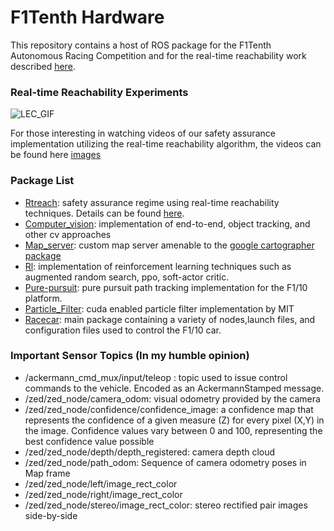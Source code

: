 # F1Tenth Hardware

This repository contains a host of ROS package for the F1Tenth Autonomous Racing Competition and for the real-time reachability work described [here](https://github.com/pmusau17/rtreach_f1tenth).

### Real-time Reachability Experiments
![LEC_GIF](images/hardware_experiments.gif)

For those interesting in watching videos of our safety assurance implementation utilizing the real-time reachability algorithm, the videos can be found here [images](images)

### Package List

- [Rtreach](src/rtreach): safety assurance regime using real-time reachability techniques. Details can be found [here](https://github.com/pmusau17/rtreach_f1tenth).
- [Computer_vision](src/computer_vision): implementation of end-to-end, object tracking, and other cv approaches
- [Map_server](src/map_server): custom map server amenable to the [google cartographer package](https://github.com/cartographer-project/cartographer)
- [Rl](src/rl): implementation of reinforcement learning techniques such as augmented random search, ppo, soft-actor critic.
- [Pure-pursuit](src/pure_pursuit): pure pursuit path tracking implementation for the F1/10 platform.
- [Particle_Filter](src/particle_filter): cuda enabled particle filter implementation by MIT
- [Racecar](src/racecar): main package containing a variety of nodes,launch files, and configuration files used to control the F1/10 car. 

### Important Sensor Topics (In my humble opinion)

- /ackermann_cmd_mux/input/teleop : topic used to issue control commands to the vehicle. Encoded as an AckermannStamped message. 
- /zed/zed_node/camera_odom: visual odometry provided by the camera
- /zed/zed_node/confidence/confidence_image: a confidence map that represents the confidence of a given measure (Z) for every pixel (X,Y) in the image. Confidence values vary between 0 and 100, representing the best confidence value possible
- /zed/zed_node/depth/depth_registered: camera depth cloud
- /zed/zed_node/path_odom: Sequence of camera odometry poses in Map frame
- /zed/zed_node/left/image_rect_color
- /zed/zed_node/right/image_rect_color
- /zed/zed_node/stereo/image_rect_color: stereo rectified pair images side-by-side

